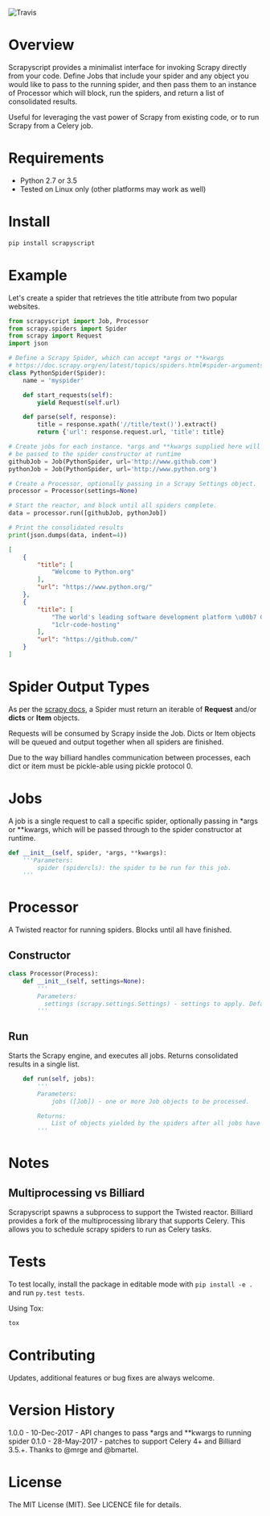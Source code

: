 ![Travis](https://travis-ci.org/jschnurr/scrapyscript.svg?branch=master)

# Overview

Scrapyscript provides a minimalist interface for invoking Scrapy directly
from your code. Define Jobs that include your spider and any object
you would like to pass to the running spider, and then pass them to an
instance of Processor which will block, run the spiders, and return a list
of consolidated results.

Useful for leveraging the vast power of Scrapy from existing code, or to
run Scrapy from a Celery job.

# Requirements

- Python 2.7 or 3.5
- Tested on Linux only (other platforms may work as well)

# Install

```python
pip install scrapyscript
```

# Example

Let's create a spider that retrieves the title attribute from two popular websites.

``` python
from scrapyscript import Job, Processor
from scrapy.spiders import Spider
from scrapy import Request
import json

# Define a Scrapy Spider, which can accept *args or **kwargs
# https://doc.scrapy.org/en/latest/topics/spiders.html#spider-arguments
class PythonSpider(Spider):
    name = 'myspider'

    def start_requests(self):
        yield Request(self.url)

    def parse(self, response):
        title = response.xpath('//title/text()').extract()
        return {'url': response.request.url, 'title': title}

# Create jobs for each instance. *args and **kwargs supplied here will
# be passed to the spider constructor at runtime
githubJob = Job(PythonSpider, url='http://www.github.com')
pythonJob = Job(PythonSpider, url='http://www.python.org')

# Create a Processor, optionally passing in a Scrapy Settings object.
processor = Processor(settings=None)

# Start the reactor, and block until all spiders complete.
data = processor.run([githubJob, pythonJob])

# Print the consolidated results
print(json.dumps(data, indent=4))
```

``` json
[
    {
        "title": [
            "Welcome to Python.org"
        ],
        "url": "https://www.python.org/"
    },
    {
        "title": [
            "The world's leading software development platform \u00b7 GitHub",
            "1clr-code-hosting"
        ],
        "url": "https://github.com/"
    }
]
```

# Spider Output Types
As per the [scrapy docs](https://doc.scrapy.org/en/latest/topics/spiders.html), a Spider
must return an iterable of **Request** and/or **dicts** or **Item** objects.

Requests will be consumed by Scrapy inside the Job. Dicts or Item objects will be queued
and output together when all spiders are finished.

Due to the way billiard handles communication between processes, each dict or item must be
pickle-able using pickle protocol 0.

# Jobs
 A job is a single request to call a specific spider, optionally passing in
 *args or **kwargs, which will be passed through to the spider constructor at runtime.

```python
def __init__(self, spider, *args, **kwargs):
    '''Parameters:
        spider (spidercls): the spider to be run for this job.
    '''
```

# Processor
A Twisted reactor for running spiders. Blocks until all have finished.

## Constructor

```python
class Processor(Process):
    def __init__(self, settings=None):
        '''
        Parameters:
          settings (scrapy.settings.Settings) - settings to apply. Defaults to Scrapy defaults.
        '''
```

## Run

Starts the Scrapy engine, and executes all jobs.  Returns consolidated results in a single list.

```python
    def run(self, jobs):
        '''
        Parameters:
            jobs ([Job]) - one or more Job objects to be processed.

        Returns:
            List of objects yielded by the spiders after all jobs have run.
        '''
```

# Notes

## Multiprocessing vs Billiard

Scrapyscript spawns a subprocess to support the Twisted reactor. Billiard
provides a fork of the multiprocessing library that supports Celery. This
allows you to schedule scrapy spiders to run as Celery tasks.

# Tests

To test locally, install the package in editable mode with `pip install -e .` and run `py.test tests`.

Using Tox:

```bash
tox
```

# Contributing

Updates, additional features or bug fixes are always welcome.

# Version History

1.0.0 - 10-Dec-2017 - API changes to pass *args and **kwargs to running spider
0.1.0 - 28-May-2017 - patches to support Celery 4+ and Billiard 3.5.+.
Thanks to @mrge and @bmartel.

# License

The MIT License (MIT). See LICENCE file for details.
